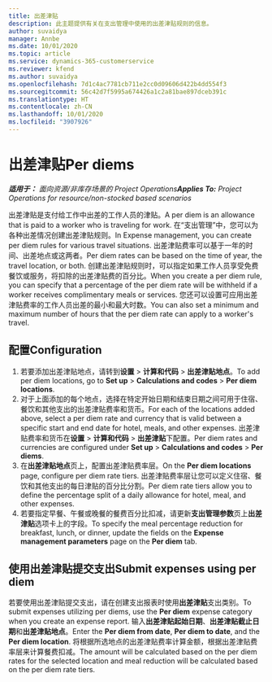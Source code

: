 ```yaml
---
title: 出差津贴
description: 此主题提供有关在支出管理中使用的出差津贴规则的信息。
author: suvaidya
manager: Annbe
ms.date: 10/01/2020
ms.topic: article
ms.service: dynamics-365-customerservice
ms.reviewer: kfend
ms.author: suvaidya
ms.openlocfilehash: 7d1c4ac7781cb711e2cc0d09606d422b4dd554f3
ms.sourcegitcommit: 56c42d7f5995a674426a1c2a81bae897dceb391c
ms.translationtype: HT
ms.contentlocale: zh-CN
ms.lasthandoff: 10/01/2020
ms.locfileid: "3907926"
---
```

# <a name="per-diems"></a><span data-ttu-id="0095d-103">出差津贴</span><span class="sxs-lookup"><span data-stu-id="0095d-103">Per diems</span></span>

<span data-ttu-id="0095d-104">_**适用于：** 面向资源/非库存场景的 Project Operations_</span><span class="sxs-lookup"><span data-stu-id="0095d-104">_**Applies To:** Project Operations for resource/non-stocked based scenarios_</span></span>


<span data-ttu-id="0095d-105">出差津贴是支付给工作中出差的工作人员的津贴。</span><span class="sxs-lookup"><span data-stu-id="0095d-105">A per diem is an allowance that is paid to a worker who is traveling for work.</span></span> <span data-ttu-id="0095d-106">在“支出管理”中，您可以为各种出差情况创建出差津贴规则。</span><span class="sxs-lookup"><span data-stu-id="0095d-106">In Expense management, you can create per diem rules for  various travel situations.</span></span> <span data-ttu-id="0095d-107">出差津贴费率可以基于一年的时间、出差地点或这两者。</span><span class="sxs-lookup"><span data-stu-id="0095d-107">Per diem rates can be based on the time of year, the travel location, or both.</span></span> <span data-ttu-id="0095d-108">创建出差津贴规则时，可以指定如果工作人员享受免费餐饮或服务，将扣除的出差津贴费的百分比。</span><span class="sxs-lookup"><span data-stu-id="0095d-108">When you create a per diem  rule, you can specify that a percentage of the per diem rate will be withheld if a worker receives complimentary meals or services.</span></span> <span data-ttu-id="0095d-109">您还可以设置可应用出差津贴费率的工作人员出差的最小和最大时数。</span><span class="sxs-lookup"><span data-stu-id="0095d-109">You can also set a minimum and maximum number of hours that the per diem rate can apply to a worker's travel.</span></span>

## <a name="configuration"></a><span data-ttu-id="0095d-110">配置</span><span class="sxs-lookup"><span data-stu-id="0095d-110">Configuration</span></span> 

1. <span data-ttu-id="0095d-111">若要添加出差津贴地点，请转到**设置** > **计算和代码** > **出差津贴地点**。</span><span class="sxs-lookup"><span data-stu-id="0095d-111">To add per diem locations, go to **Set up** > **Calculations and codes** > **Per diem locations**.</span></span>
2. <span data-ttu-id="0095d-112">对于上面添加的每个地点，选择在特定开始日期和结束日期之间可用于住宿、餐饮和其他支出的出差津贴费率和货币。</span><span class="sxs-lookup"><span data-stu-id="0095d-112">For each of the locations added above, select a per diem rate and currency that is valid between a specific start and end date for hotel, meals, and other expenses.</span></span> <span data-ttu-id="0095d-113">出差津贴费率和货币在**设置** > **计算和代码** > **出差津贴**下配置。</span><span class="sxs-lookup"><span data-stu-id="0095d-113">Per diem rates and currencies are configured under **Set up** > **Calculations and codes** > **Per diems**.</span></span>
3. <span data-ttu-id="0095d-114">在**出差津贴地点**页上，配置出差津贴费率层。</span><span class="sxs-lookup"><span data-stu-id="0095d-114">On the **Per diem locations** page, configure per diem rate tiers.</span></span> <span data-ttu-id="0095d-115">出差津贴费率层让您可以定义住宿、餐饮和其他支出的每日津贴的百分比分割。</span><span class="sxs-lookup"><span data-stu-id="0095d-115">Per diem rate tiers allow you to define the percentage split of a daily allowance for hotel, meal, and other expenses.</span></span> 
4. <span data-ttu-id="0095d-116">若要指定早餐、午餐或晚餐的餐费百分比扣减，请更新**支出管理参数**页上**出差津贴**选项卡上的字段。</span><span class="sxs-lookup"><span data-stu-id="0095d-116">To specify the meal percentage reduction for breakfast, lunch, or dinner, update the fields on the **Expense management parameters** page on the **Per diem** tab.</span></span> 
    
## <a name="submit-expenses-using-per-diem"></a><span data-ttu-id="0095d-117">使用出差津贴提交支出</span><span class="sxs-lookup"><span data-stu-id="0095d-117">Submit expenses using per diem</span></span>
<span data-ttu-id="0095d-118">若要使用出差津贴提交支出，请在创建支出报表时使用**出差津贴**支出类别。</span><span class="sxs-lookup"><span data-stu-id="0095d-118">To submit expenses utilizing per diems, use the **Per diem** expense category when you create an expense report.</span></span> <span data-ttu-id="0095d-119">输入**出差津贴起始日期**、**出差津贴截止日期**和**出差津贴地点**。</span><span class="sxs-lookup"><span data-stu-id="0095d-119">Enter the **Per diem from date**, **Per diem to date**,  and the **Per diem location**.</span></span> <span data-ttu-id="0095d-120">将根据所选地点的出差津贴费率计算金额，根据出差津贴费率层来计算餐费扣减。</span><span class="sxs-lookup"><span data-stu-id="0095d-120">The amount will be calculated based on the per diem rates for the selected location and meal reduction will be calculated based on the per diem rate tiers.</span></span>
